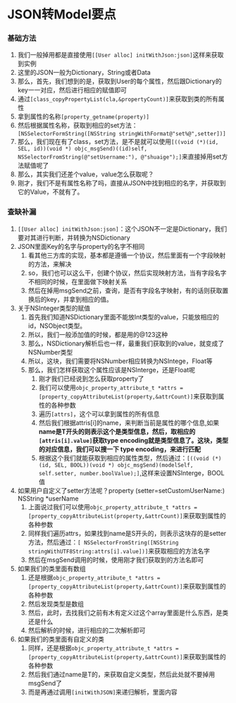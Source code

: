 # JSON转Model要点
### 基础方法
1. 我们一般掉用都是直接使用`[[User alloc] initWithJson:json]`这样来获取到实例
2. 这里的JSON一般为Dictionary，String或者Data
3. 那么，首先，我们想到的是，获取到User的每个属性，然后跟Dictionary的key一一对应，然后进行相应的赋值即可
4. 通过`[class_copyPropertyList(cla,&propertyCount)]`来获取到类的所有属性
5. 拿到属性的名称`[property_getname(property)]`
7. 然后根据属性名称，获取到相应的set方法：`[NSSelectorFormString([NSString stringWithFormat@"set%@",setter])]`
8. 那么，我们现在有了class，set方法，是不是就可以使用`[((void (*)(id, SEL, id))(void *) objc_msgSend)((id)self, NSSelectorFromString(@"setUsername:"), @"shuaige");]`来直接掉用set方法赋值呢了
9. 那么，其实我们还差个value，value怎么获取呢？
10. 刚才，我们不是有属性名称了吗，直接从JSON中找到相应的名字，并获取到它的Value，不就有了。

### 查缺补漏
1. `[[User alloc] initWithJson:json]`：这个JSON不一定是Dictionary，我们要对其进行判断，并转换为NSDictionary
2. JSON里面Key的名字与property的名字不相同
	1. 看其他三方库的实现，基本都是遵循一个协议，然后里面有一个字段映射的方法，来解决
	2. so，我们也可以这么干，创建个协议，然后实现映射方法，当有字段名字不相同的时候，在里面做下映射关系
	3. 然后在掉用msgSend之前，查询，是否有字段名字映射，有的话则获取置换后的key，并拿到相应的值。
3. 关于NSInteger类型的赋值
	1. 首先我们知道NSDictionary里面不能放Int类型的value，只能放相应的id，NSObject类型。
	2. 所以，我们一般添加值的时候，都是用的@123这种
	3. 那么，NSDictionary解析后也一样，最重我们获取到的value，就变成了NSNumber类型
	4. 所以，这块，我们需要将NSNumber相应转换为NSIntege，Float等
	5. 那么，我们怎样获取这个属性应该是NSInterge，还是Float呢
		1. 刚才我们已经说到怎么获取property了
		2. 我们可以使用`objc_property_attribute_t *attrs = [property_copyAttributeList(property,&attrCount)]`来获取到属性的各种参数
		3. 遍历`[attrs]`，这个可以拿到属性的所有信息
		4. 然后我们根据attris[i]的name，来判断当前是属性的哪个信息,如果**name是T开头的则表示这个是类型信息，然后，取相应的`[attris[i].value]`获取type encoding就是类型信息了。这块，类型的对应信息，我们可以搜一下 type encoding，来进行匹配**
		5. 根据这个我们就能获取到相应的属性类型，然后通过：`[((void (*)(id, SEL, BOOL))(void *) objc_msgSend)(modelSelf, self.setter, number.boolValue);]`,这样来设置NSInterge，BOOL值
4. 如果用户自定义了setter方法呢？property (setter=setCustomUserName:) NSString *userName
	1. 上面说过我们可以使用`objc_property_attribute_t *attrs = [property_copyAttributeList(property,&attrCount)]`来获取到属性的各种参数
	2. 同样我们遍历attrs，如果找到name是S开头的，则表示这块存的是setter方法，然后通过：`[ NSSelectorFromString([NSString stringWithUTF8String:attrs[i].value])]`来获取相应的方法名字
	3. 然后在msgSend调用的时候，使用刚才我们获取到的方法名即可
5. 如果我们的类里面有数组
	1. 还是根据`objc_property_attribute_t *attrs = [property_copyAttributeList(property,&attrCount)]`来获取到属性的各种参数
	2. 然后发现类型是数组
	3. 然后，此时，去找我们之前有木有定义过这个array里面是什么东西，是类还是什么
	4. 然后解析的时候，进行相应的二次解析即可
6. 如果我们的类里面有自定义的类
	1. 同样，还是根据`objc_property_attribute_t *attrs = [property_copyAttributeList(property,&attrCount)]`来获取到属性的各种参数
	2. 然后我们通过name是T的，来获取自定义类型，然后此处就不要掉用msgSend了
	3. 而是再通过调用`[initWithJSON]`来递归解析，里面内容


